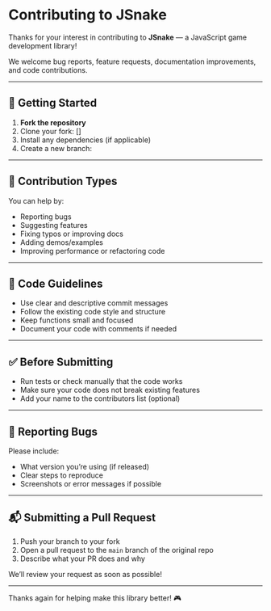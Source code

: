 # Contributing to JSnake

Thanks for your interest in contributing to **JSnake** — a JavaScript game development library!

We welcome bug reports, feature requests, documentation improvements, and code contributions.

---

## 🚀 Getting Started

1. **Fork the repository**
2. Clone your fork: []
3. Install any dependencies (if applicable)
4. Create a new branch:


---

## 🧠 Contribution Types

You can help by:

- Reporting bugs
- Suggesting features
- Fixing typos or improving docs
- Adding demos/examples
- Improving performance or refactoring code

---

## 🧹 Code Guidelines

- Use clear and descriptive commit messages
- Follow the existing code style and structure
- Keep functions small and focused
- Document your code with comments if needed

---

## ✅ Before Submitting

- Run tests or check manually that the code works
- Make sure your code does not break existing features
- Add your name to the contributors list (optional)

---

## 🐞 Reporting Bugs

Please include:
- What version you’re using (if released)
- Clear steps to reproduce
- Screenshots or error messages if possible

---

## 📬 Submitting a Pull Request

1. Push your branch to your fork
2. Open a pull request to the `main` branch of the original repo
3. Describe what your PR does and why

We’ll review your request as soon as possible!

---

Thanks again for helping make this library better! 🎮

